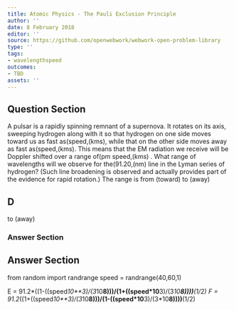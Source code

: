 ```yaml
---
title: Atomic Physics - The Pauli Exclusion Principle
author: ''
date: 8 February 2018
editor: ''
source: https://github.com/openwebwork/webwork-open-problem-library
type: ''
tags:
- wavelengthspeed
outcomes:
- TBD
assets: ''
---
```


## Question Section 

A pulsar is a rapidly spinning remnant of a supernova. It rotates on its axis, sweeping hydrogen along with it so that hydrogen on one side moves toward us as fast as(speed,(kms), while that on the other side moves away as fast as(speed,(kms). This means that the EM radiation we receive will be Doppler shifted over a range of(pm speed,(kms) . What range of wavelengths will we observe for the(91.20,(nm) line in the Lyman series of hydrogen? (Such line broadening is observed and actually provides part of the evidence for rapid rotation.)
The range is from (toward) to (away)
## D
to (away)
### Answer Section


## Answer Section

from random import randrange
speed = randrange(40,60,1)

E = 91.2*((1-((speed*10**3)/(3*10**8)))/(1+((speed*10**3)/(3*10**8))))**(1/2)
F = 91.2*((1+((speed*10**3)/(3*10**8)))/(1-((speed*10**3)/(3*10**8))))**(1/2)